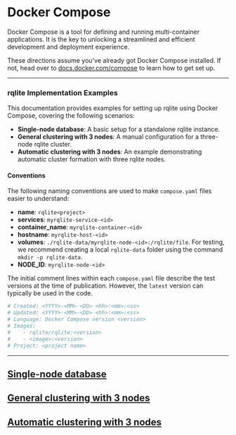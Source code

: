 # Docker Compose

Docker Compose is a tool for defining and running multi-container applications.
It is the key to unlocking a streamlined and efficient development and deployment experience.

These directions assume you've already got Docker Compose installed.
If not, head over to [docs.docker.com/compose](https://docs.docker.com/compose/) to learn how to get set up.

---

### rqlite Implementation Examples

This documentation provides examples for setting up rqlite using Docker Compose, covering the following scenarios:

  * **Single-node database**: A basic setup for a standalone rqlite instance.
  * **General clustering with 3 nodes**: A manual configuration for a three-node rqlite cluster.
  * **Automatic clustering with 3 nodes**: An example demonstrating automatic cluster formation with three rqlite nodes.


#### Conventions

The following naming conventions are used to make `compose.yaml` files easier to understand:

  * **name**: `rqlite<project>`
  * **services**: `myrqlite-service-<id>`
  * **container_name**: `myrqlite-container-<id>`
  * **hostname**: `myrqlite-host-<id>`
  * **volumes**: `./rqlite-data/myrqlite-node-<id>:/rqlite/file`.
For testing, we recommend creating a local `rqlite-data` folder using the command `mkdir -p rqlite-data`.
  * **NODE_ID**: `myrqlite-node-<id>`

The initial comment lines within each `compose.yaml` file describe the test versions at the time of publication.
However, the `latest` version can typically be used in the code.

```yaml
# Created: <YYYY>-<MM>-<DD> <hh>:<mm>:<ss>
# Updated: <YYYY>-<MM>-<DD> <hh>:<mm>:<ss>
# Language: Docker Compose version <version>
# Images:
#    - rqlite/rqlite:<version>
#    - <image>:<version>
# Project: <project name>
```

---


## [Single-node database](./rqliteSingleNode/)


## [General clustering with 3 nodes](./rqliteGeneralClustering/)


## [Automatic clustering with 3 nodes](./rqliteAutomaticClustering/)
